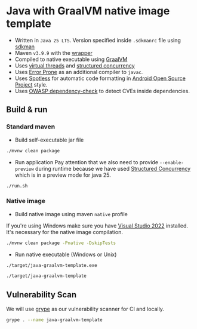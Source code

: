 # Java with GraalVM native image template

* Written in `Java 25 LTS`. Version specified inside `.sdkmanrc` file using [sdkman](https://sdkman.io/usage)
* Maven `v3.9.9` with the [wrapper](https://maven.apache.org/wrapper/)
* Compiled to native executable using [GraalVM](https://www.graalvm.org/)
* Uses [virtual threads](https://docs.oracle.com/en/java/javase/25/core/virtual-threads.html)
  and [structured concurrency](https://docs.oracle.com/en/java/javase/24/core/structured-concurrency.html)
* Uses [Error Prone](https://errorprone.info/) as an additional compiler to `javac`.
* Uses [Spotless](https://github.com/diffplug/spotless/) for automatic code formatting
  in [Android Open Source Project](https://source.android.com/docs/setup/contribute/code-style) style.
* Uses [OWASP dependency-check](https://owasp.org/www-project-dependency-check/) to detect CVEs inside dependencies.

## Build & run

### Standard maven

* Build self-executable jar file

```bash
./mvnw clean package
```

* Run application
  Pay attention that we also need to provide `--enable-preview` during runtime because we have used
  [Structured Concurrency](https://docs.oracle.com/en/java/javase/25/core/structured-concurrency.html) which is in a
  preview mode for java 25.

```bash
./run.sh
```

### Native image

* Build native image using maven `native` profile

If you're using Windows make sure you have [Visual Studio 2022](https://visualstudio.microsoft.com/downloads/)
installed.
It's necessary for the native image compilation.

```bash
./mvnw clean package -Pnative -DskipTests
```

* Run native executable (Windows or Unix)

```bash
./target/java-graalvm-template.exe

./target/java-graalvm-template
```

## Vulnerability Scan

We will use [grype](https://github.com/anchore/grype) as our vulnerability scanner for CI and locally.

```bash
grype . --name java-graalvm-template
```
